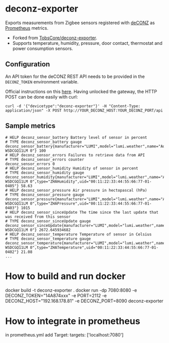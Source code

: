 # deconz-exporter

Exports measurements from Zigbee sensors registered with [deCONZ](https://dresden-elektronik.github.io/deconz-rest-doc/) as [Prometheus](https://prometheus.io/) metrics.

* Forked from [TobsCore/deconz-exporter](https://github.com/TobsCore/deconz-exporter).
* Supports temperature, humidity, pressure, door contact, thermostat and power consumption sensors.

## Configuration
An API token for the deCONZ REST API needs to be provided in the `DECONZ_TOKEN` environment variable.

Official instructions on this [here](https://dresden-elektronik.github.io/deconz-rest-doc/getting_started/#acquire-an-api-key). Having unlocked the gateway, the HTTP POST can be done easily with curl:
```
curl -d '{"devicetype":"deconz-exporter"}' -H "Content-Type: application/json" -X POST http://YOUR_DECONZ_HOST:YOUR_DECONZ_PORT/api
```

## Sample metrics
```
# HELP deconz_sensor_battery Battery level of sensor in percent
# TYPE deconz_sensor_battery gauge
deconz_sensor_battery{manufacturer="LUMI",model="lumi.weather",name="Aqara WSDCGQ11LM 0"} 100
# HELP deconz_sensor_errors Failures to retrieve data from API
# TYPE deconz_sensor_errors counter
deconz_sensor_errors 0
# HELP deconz_sensor_humidity Humidity of sensor in percent
# TYPE deconz_sensor_humidity gauge
deconz_sensor_humidity{manufacturer="LUMI",model="lumi.weather",name="Aqara WSDCGQ11LM 0",type="ZHAHumidity",uid="00:11:22:33:44:55:66:77-01-0405"} 58.63
# HELP deconz_sensor_pressure Air pressure in hectopascal (hPa)
# TYPE deconz_sensor_pressure gauge
deconz_sensor_pressure{manufacturer="LUMI",model="lumi.weather",name="Aqara WSDCGQ11LM 0",type="ZHAPressure",uid="00:11:22:33:44:55:66:77-01-0403"} 1015
# HELP deconz_sensor_sinceUpdate The time since the last update that was received from this sensor
# TYPE deconz_sensor_sinceUpdate gauge
deconz_sensor_sinceUpdate{manufacturer="LUMI",model="lumi.weather",name="Aqara WSDCGQ11LM 0"} 2672.645934682
# HELP deconz_sensor_temperature Temperature of sensor in Celsius
# TYPE deconz_sensor_temperature gauge
deconz_sensor_temperature{manufacturer="LUMI",model="lumi.weather",name="Aqara WSDCGQ11LM 0",type="ZHATemperature",uid="00:11:22:33:44:55:66:77-01-0402"} 21.08
...
```
# How to build and run docker
docker build -t deconz-exporter .
docker run -dp 7080:8080 -e DECONZ_TOKEN="14A874xxx" -e PORT=2112 -e DECONZ_HOST="192.168.178.81" -e DECONZ_PORT=8090 deconz-exporter
# How to integrate in prometheus
in prometheus.yml add Target: targets: ['localhost:7080']
